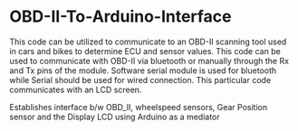 # OBD-II-To-Arduino-Interface
This code can be utilized to communicate to an OBD-II scanning tool used in cars and bikes to determine ECU and sensor values.
This code can be used to communicate with OBD-II via bluetooth or manually through the Rx and Tx pins of the module. Software serial module is used for bluetooth while Serial should be used for wired connection. This particular code communicates with an LCD screen.

Establishes interface b/w OBD_II, wheelspeed sensors, Gear Position sensor and the Display LCD using Arduino as a mediator
